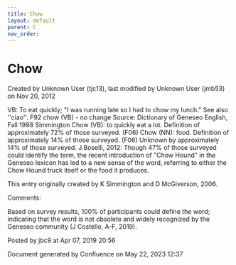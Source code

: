 ```yaml
---
title: Chow
layout: default
parent: C
nav_order:
---
```


# Chow

Created by  Unknown User (tjc13), last modified by  Unknown User (jmb53) on Nov 20, 2012

VB: To eat quickly; &quot;I was running late so I had to chow my lunch.&quot; See also ''ciao''. F92 chow (VB) - no change Source: Dictionary of Geneseo English, Fall 1998 Simmington Chow (VB): to quickly eat a lot. Definition of approximately 72% of those surveyed. (F06) Chow (NN): food. Definition of approximately 14% of those surveyed. (F06) Unknown by approximately 14% of those surveyed. J.Boselli, 2012: Though 47% of those surveyed could identify the term, the recent introduction of &quot;Chow Hound&quot; in the Geneseo lexicon has led to a new sense of the word, referring to either the Chow Hound truck itself or the food it produces.

This entry originally created by K Simmington and D McGiverson, 2006.

Comments:

Based on survey results, 100% of participants could define the word; indicating that the word is not obsolete and widely recognized by the Geneseo community (J Costello, A-F, 2019).

Posted by jbc9 at Apr 07, 2019 20:56

Document generated by Confluence on May 22, 2023 12:37



